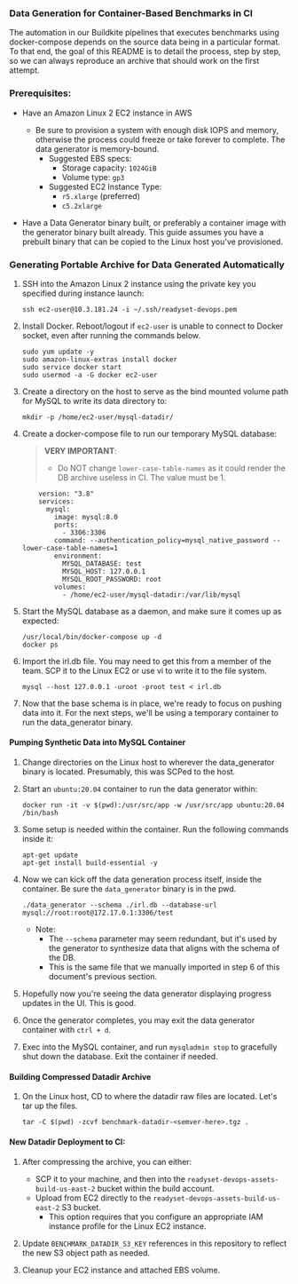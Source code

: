 ### Data Generation for Container-Based Benchmarks in CI

The automation in our Buildkite pipelines that executes benchmarks using
docker-compose depends on the source data being in a particular format. To that
end, the goal of this README is to detail the process, step by step, so we can
always reproduce an archive that should work on the first attempt.

### Prerequisites:

* Have an Amazon Linux 2 EC2 instance in AWS
  * Be sure to provision a system with enough disk IOPS and memory, otherwise
    the process could freeze or take forever to complete. The data generator is
    memory-bound.
    * Suggested EBS specs:
      * Storage capacity: `1024GiB`
      * Volume type: `gp3`
    * Suggested EC2 Instance Type:
      * `r5.xlarge` (preferred)
      * `c5.2xlarge`

* Have a Data Generator binary built, or preferably a container image with the
  generator binary built already. This guide assumes you have a prebuilt binary
  that can be copied to the Linux host you've provisioned.

### Generating Portable Archive for Data Generated Automatically

1. SSH into the Amazon Linux 2 instance using the private key you specified
   during instance launch:

    `ssh ec2-user@10.3.181.24 -i ~/.ssh/readyset-devops.pem`

2. Install Docker. Reboot/logout if `ec2-user` is unable to connect to Docker
   socket, even after running the commands below.

    ```
    sudo yum update -y
    sudo amazon-linux-extras install docker
    sudo service docker start
    sudo usermod -a -G docker ec2-user
    ```

3. Create a directory on the host to serve as the bind mounted volume path for
   MySQL to write its data directory to:

    `mkdir -p /home/ec2-user/mysql-datadir/`

4. Create a docker-compose file to run our temporary MySQL database:

    >  **VERY IMPORTANT**:
    >    * Do NOT change `lower-case-table-names` as it could render the DB archive
    >      useless in CI. The value must be 1.

    ```
        version: "3.8"
        services:
          mysql:
            image: mysql:8.0
            ports:
              - 3306:3306
            command: --authentication_policy=mysql_native_password --lower-case-table-names=1
            environment:
              MYSQL_DATABASE: test
              MYSQL_HOST: 127.0.0.1
              MYSQL_ROOT_PASSWORD: root
            volumes:
              - /home/ec2-user/mysql-datadir:/var/lib/mysql
    ```

5. Start the MySQL database as a daemon, and make sure it comes up as expected:

    ```
    /usr/local/bin/docker-compose up -d
    docker ps
    ```

6. Import the irl.db file. You may need to get this from a member of the team.
   SCP it to the Linux EC2 or use vi to write it to the file system.

    `mysql --host 127.0.0.1 -uroot -proot test < irl.db`

7. Now that the base schema is in place, we're ready to focus on pushing data
   into it. For the next steps, we'll be using a temporary container to run the
   data_generator binary.

#### Pumping Synthetic Data into MySQL Container

1. Change directories on the Linux host to wherever the data_generator binary is
   located. Presumably, this was SCPed to the host.

2. Start an `ubuntu:20.04` container to run the data generator within:

    `docker run -it -v $(pwd):/usr/src/app -w /usr/src/app ubuntu:20.04
    /bin/bash`

3. Some setup is needed within the container. Run the following commands inside
   it:

    ```
    apt-get update
    apt-get install build-essential -y
    ```

4. Now we can kick off the data generation process itself, inside the container.
   Be sure the `data_generator` binary is in the pwd.

    `./data_generator --schema ./irl.db --database-url
    mysql://root:root@172.17.0.1:3306/test`

    * Note:
      * The `--schema` parameter may seem redundant, but it's used by the
        generator to synthesize data that aligns with the schema of the DB.
      * This is the same file that we manually imported in step 6 of this
        document's previous section.

5. Hopefully now you're seeing the data generator displaying progress updates in
   the UI. This is good.

6. Once the generator completes, you may exit the data generator container with
   `ctrl + d`.

7. Exec into the MySQL container, and run `mysqladmin stop` to gracefully shut
   down the database. Exit the container if needed.

#### Building Compressed Datadir Archive

1. On the Linux host, CD to where the datadir raw files are located. Let's tar
   up the files.

    ```
    tar -C $(pwd) -zcvf benchmark-datadir-<semver-here>.tgz .
    ```

#### New Datadir Deployment to CI:

1. After compressing the archive, you can either:
    * SCP it to your machine, and then into the
      `readyset-devops-assets-build-us-east-2` bucket within the build account.
    * Upload from EC2 directly to the `readyset-devops-assets-build-us-east-2` S3
      bucket.
      * This option requires that you configure an appropriate IAM instance
        profile for the Linux EC2 instance.

2. Update `BENCHMARK_DATADIR_S3_KEY` references in this repository to reflect
   the new S3 object path as needed.

3. Cleanup your EC2 instance and attached EBS volume.
